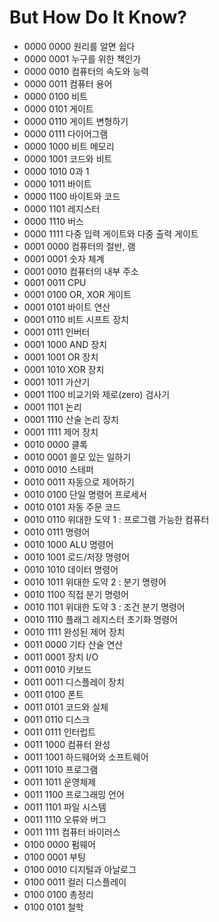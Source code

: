# But How Do It Know?

- 0000 0000 원리를 알면 쉽다
- 0000 0001 누구를 위한 책인가
- 0000 0010 컴퓨터의 속도와 능력
- 0000 0011 컴퓨터 용어
- 0000 0100 비트
- 0000 0101 게이트
- 0000 0110 게이트 변형하기
- 0000 0111 다이어그램
- 0000 1000 비트 메모리
- 0000 1001 코드와 비트
- 0000 1010 0과 1
- 0000 1011 바이트
- 0000 1100 바이트와 코드
- 0000 1101 레지스터
- 0000 1110 버스
- 0000 1111 다중 입력 게이트와 다중 출력 게이트
- 0001 0000 컴퓨터의 절반, 램
- 0001 0001 숫자 체계
- 0001 0010 컴퓨터의 내부 주소
- 0001 0011 CPU
- 0001 0100 OR, XOR 게이트
- 0001 0101 바이트 연산
- 0001 0110 비트 시프트 장치
- 0001 0111 인버터
- 0001 1000 AND 장치
- 0001 1001 OR 장치
- 0001 1010 XOR 장치
- 0001 1011 가산기
- 0001 1100 비교기와 제로(zero) 검사기
- 0001 1101 논리
- 0001 1110 산술 논리 장치
- 0001 1111 제어 장치
- 0010 0000 클록
- 0010 0001 쓸모 있는 일하기
- 0010 0010 스테퍼
- 0010 0011 자동으로 제어하기
- 0010 0100 단일 명령어 프로세서
- 0010 0101 자동 주문 코드
- 0010 0110 위대한 도약 1 : 프로그램 가능한 컴퓨터
- 0010 0111 명령어
- 0010 1000 ALU 명령어
- 0010 1001 로드/저장 명령어
- 0010 1010 데이터 명령어
- 0010 1011 위대한 도약 2 : 분기 명령어
- 0010 1100 직접 분기 명령어
- 0010 1101 위대한 도약 3 : 조건 분기 명령어
- 0010 1110 플래그 레지스터 초기화 명령어
- 0010 1111 완성된 제어 장치
- 0011 0000 기타 산술 연산
- 0011 0001 장치 I/O
- 0011 0010 키보드
- 0011 0011 디스플레이 장치
- 0011 0100 폰트
- 0011 0101 코드와 실체
- 0011 0110 디스크
- 0011 0111 인터럽트
- 0011 1000 컴퓨터 완성
- 0011 1001 하드웨어와 소프트웨어
- 0011 1010 프로그램
- 0011 1011 운영체제
- 0011 1100 프로그래밍 언어
- 0011 1101 파일 시스템
- 0011 1110 오류와 버그
- 0011 1111 컴퓨터 바이러스
- 0100 0000 펌웨어
- 0100 0001 부팅
- 0100 0010 디지털과 아날로그
- 0100 0011 컬러 디스플레이
- 0100 0100 총정리
- 0100 0101 철학
